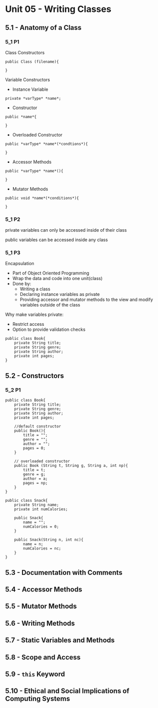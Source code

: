 # Unit 05 - Writing Classes

## 5.1 - Anatomy of a Class
### 5_1 P1
Class Constructors
```
public Class (filename){

}
```
Variable Constructors
+ Instance Variable
```
private *varType* *name*;
```
+ Constructor
```
public *name*{

}
```
+ Overloaded Constructor
```
public *varType* *name*(*condtions*){

}
```
+ Accessor Methods
```
public *varType* *name*(){

}
```
+ Mutator Methods
```
public void *name*(*conditions*){
    
}
```
### 5_1 P2
private variables can only be accessed inside of their class

public variables can be accessed inside any class

### 5_1 P3
Encapsulation
+ Part of Object Oriented Programming
+ Wrap the data and code into one unit(class)
+ Done by:
    + Writing a class
    + Declaring instance variables as private
    + Providing accessor and mutator methods to the view and modify variables outside of the class

Why make variables private:
+ Restrict access
+ Option to provide validation checks

```
public class Book{
    private String title;
    private String genre;
    private String author;
    private int pages;
}
```
## 5.2 - Constructors
### 5_2 P1
```
public class Book{
    private String title;
    private String genre;
    private String author;
    private int pages;
    
    //default constructor
    public Book(){
        title = "";
        genre = "";
        author = "";
        pages = 0;
    }

    // overloaded constructor
    public Book (String t, String g, String a, int np){
        title = t;
        genre = g;
        author = a;
        pages = np;
    }
}
```
```
public class Snack{
    private String name;
    private int numCalories;

    public Snack{
        name = "";
        numCalories = 0;
    }

    public Snack(String n, int nc){
        name = n;
        numCalories = nc;
    }
}
```
## 5.3 - Documentation with Comments

## 5.4 - Accessor Methods

## 5.5 - Mutator Methods

## 5.6 - Writing Methods

## 5.7 - Static Variables and Methods

## 5.8 - Scope and Access

## 5.9 - `this` Keyword

## 5.10 - Ethical and Social Implications of Computing Systems

